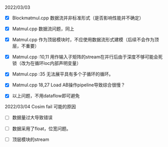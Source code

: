 2022/03/03

- [x] Blockmatmul.cpp 数据流并非标准形式（是否影响性能并不确定）

- [x] Matmul.cpp 数据流问题，同上

- [x] Matmul.cpp 作为顶层模块时，不应使用数据流形式建模（后续不会作为顶层，不重要）

- [x] Matmul.cpp :10,11 用作输入子矩阵的stream在并行后由于深度不够可能会死锁（改为在循环loc内部声明变量）

- [x] Matmul.cpp :35 无法展平具有多个子循环的循环。

- [x] Matmul.cpp 18,27 Load AB操作pipeline导致综合很慢？

- [x] 以上问题，不用dataflow即可避免

2022/03/04 Cosim fail 可能的原因

- [ ] 数据量过大导致错误

- [ ] 数据采用了float，位宽问题。

- [ ] 顶层模块的stream
